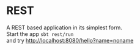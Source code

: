 REST
=====

A REST based application in its simplest form.  
Start the app
`sbt rest/run`  
and try [http://localhost:8080/hello?name=noname](http://localhost:8080/hello?name=noname)
